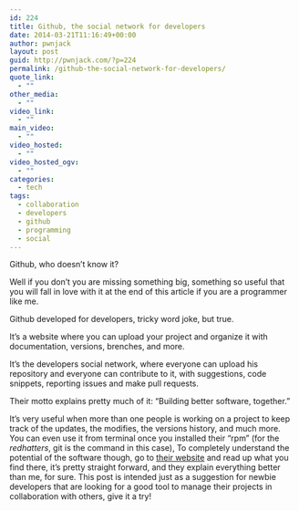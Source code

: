 ```yaml
---
id: 224
title: Github, the social network for developers
date: 2014-03-21T11:16:49+00:00
author: pwnjack
layout: post
guid: http://pwnjack.com/?p=224
permalink: /github-the-social-network-for-developers/
quote_link:
  - ""
other_media:
  - ""
video_link:
  - ""
main_video:
  - ""
video_hosted:
  - ""
video_hosted_ogv:
  - ""
categories:
  - tech
tags:
  - collaboration
  - developers
  - github
  - programming
  - social
---
```

Github, who doesn&#8217;t know it?

Well if you don&#8217;t you are missing something big, something so useful that you will fall in love with it at the end of this article if you are a programmer like me.

Github developed for developers, tricky word joke, but true.

It&#8217;s a website where you can upload your project and organize it with documentation, versions, brenches, and more.

It&#8217;s the developers social network, where everyone can upload his repository and everyone can contribute to it, with suggestions, code snippets, reporting issues and make pull requests.

Their motto explains pretty much of it: &#8220;Building better software, together.&#8221;

It&#8217;s very useful when more than one people is working on a project to keep track of the updates, the modifies, the versions history, and much more. You can even use it from terminal once you installed their &#8220;rpm&#8221; (for the _redhatters_, git is the command in this case), To completely understand the potential of the software though, go to <a title="Github" href="http://www.github.com" target="_blank">their website</a> and read up what you find there, it&#8217;s pretty straight forward, and they explain everything better than me, for sure. This post is intended just as a suggestion for newbie developers that are looking for a good tool to manage their projects in collaboration with others, give it a try!